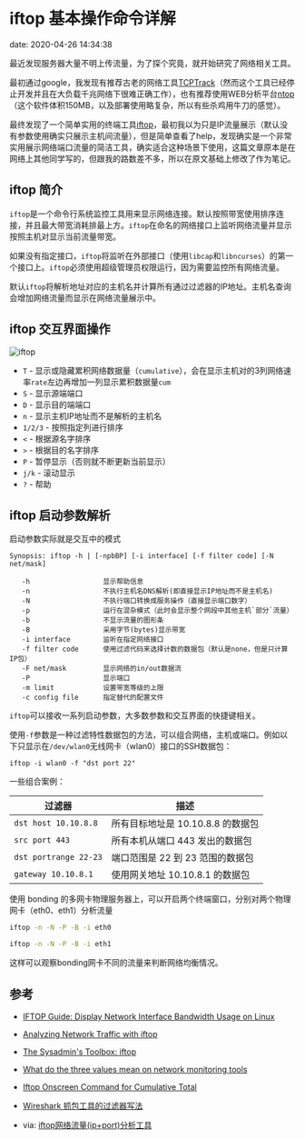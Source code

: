# iftop 基本操作命令详解

date: 2020-04-26 14:34:38

最近发现服务器大量不明上传流量，为了探个究竟，就开始研究了网络相关工具。

最初通过google，我发现有推荐古老的网络工具[TCPTrack](http://www.draconyx.net/articles/tcptrack-simple-tcp-connection-monitor.html)（然而这个工具已经停止开发并且在大负载千兆网络下很难正确工作），也有推荐使用WEB分析平台[ntop](http://www.ntop.org/)（这个软件体积150MB，以及部署使用略复杂，所以有些杀鸡用牛刀的感觉）。

最终发现了一个简单实用的终端工具[iftop](https://en.wikipedia.org/wiki/Iftop)，最初我以为只是IP流量展示（默认没有参数使用确实只展示主机间流量），但是简单查看了help，发现确实是一个非常实用展示网络端口流量的简洁工具，确实适合这种场景下使用，这篇文章原本是在网络上其他同学写的，但跟我的路数差不多，所以在原文基础上修改了作为笔记。

> 

## iftop 简介

`iftop`是一个命令行系统监控工具用来显示网络连接。默认按照带宽使用排序连接，并且最大带宽消耗排最上方。`iftop`在命名的网络接口上监听网络流量并显示按照主机对显示当前流量带宽。

如果没有指定接口，`iftop`将监听在外部接口（使用`libcap`和`libncurses`）的第一个接口上。`iftop`必须使用超级管理员权限运行，因为需要监控所有网络流量。

默认`iftop`将解析地址对应的主机名并计算所有通过过滤器的IP地址。主机名查询会增加网络流量而显示在网络流量展示中。

## iftop 交互界面操作

![iftop](https://tva1.sinaimg.cn/large/007S8ZIlgy1ge798omc5uj31580qudlm.jpg)

*   `T` - 显示或隐藏累积网络数据量（`cumulative`），会在显示主机对的3列网络速率`rate`左边再增加一列显示累积数据量`cum`
*   `S` - 显示源端端口
*   `D` - 显示目的端端口
*   `n` - 显示主机IP地址而不是解析的主机名
*   `1/2/3` - 按照指定列进行排序
*   `<` - 根据源名字排序
*   `>` - 根据目的名字排序
*   `P` - 暂停显示（否则就不断更新当前显示）
*   `j/k` - 滚动显示
*   `?` - 帮助

## iftop 启动参数解析


启动参数实际就是交互中的模式

    Synopsis: iftop -h | [-npbBP] [-i interface] [-f filter code] [-N net/mask]
    
       -h                  显示帮助信息
       -n                  不执行主机名DNS解析(即直接显示IP地址而不是主机名)
       -N                  不执行端口转换成服务操作（直接显示端口数字）
       -p                  运行在混杂模式（此时会显示整个网段中其他主机`部分`流量）
       -b                  不显示流量的图形条
       -B                  采用字节(bytes)显示带宽
       -i interface        监听在指定网络接口
       -f filter code      使用过滤代码来选择计数的数据包（默认是none，但是只计算IP包）
       -F net/mask         显示网络的in/out数据流
       -P                  显示端口
       -m limit            设置带宽等级的上限
       -c config file      指定替代的配置文件


`iftop`可以接收一系列启动参数，大多数参数和交互界面的快捷键相关。

使用`-f`参数是一种过滤特性数据包的方法，可以组合网络，主机或端口。例如以下只显示在`/dev/wlan0`无线网卡（wlan0）接口的SSH数据包：

    iftop -i wlan0 -f "dst port 22"

一些组合案例：

| 过滤器 | 描述 |
| ------ | ---- |
|    `dst host 10.10.8.8`    |   所有目标地址是 10.10.8.8 的数据包   |
|    `src port 443`    | 所有本机从端口 443 发出的数据包 |
| `dst portrange 22-23` | 端口范围是 22 到 23 范围的数据包 |
| `gateway 10.10.8.1` | 使用网关地址 10.10.8.1 的数据包 |

使用 bonding 的多网卡物理服务器上，可以开启两个终端窗口，分别对两个物理网卡（eth0、eth1）分析流量

```bash
iftop -n -N -P -B -i eth0

iftop -n -N -P -B -i eth1
```


这样可以观察bonding网卡不同的流量来判断网络均衡情况。


## 参考

* [IFTOP Guide: Display Network Interface Bandwidth Usage on Linux](http://www.thegeekstuff.com/2008/12/iftop-guide-display-network-interface-bandwidth-usage-on-linux/)

* [Analyzing Network Traffic with iftop](http://www.linux-magazine.com/Online/Features/Traffic-Watch)

* [The Sysadmin's Toolbox: iftop](http://www.linuxjournal.com/content/sysadmins-toolbox-iftop)

* [What do the three values mean on network monitoring tools](https://huataihuang.gitbooks.io/cloud-atlas/network/packet_analysis/utilities/What%20do%20the%20three%20values%20mean%20on%20network%20monitoring%20tools)

* [Iftop Onscreen Command for Cumulative Total](https://www.shorttutorials.com/iftop-monitoring/iftop-onscreen-cumulative-total.html)

* [Wireshark 抓包工具的过滤器写法](https://www.cnblogs.com/myworld7/p/10252323.html)

* via: [iftop网络流量(ip+port)分析工具](https://huataihuang.gitbooks.io/cloud-atlas/network/packet_analysis/utilities/iftop.html)

  

